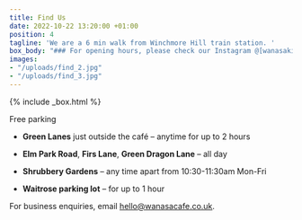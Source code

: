 ```yaml
---
title: Find Us
date: 2022-10-22 13:20:00 +01:00
position: 4
tagline: 'We are a 6 min walk from Winchmore Hill train station. '
box_body: "### For opening hours, please check our Instagram @[wanasakitchen](https://instagram.com/wanasakitchen)"
images:
- "/uploads/find_2.jpg"
- "/uploads/find_3.jpg"
---
```


{% include _box.html %}

Free parking

* **Green Lanes** just outside the café – anytime for up to 2 hours

* **Elm Park Road**, **Firs Lane**, **Green Dragon Lane** – all day

* **Shrubbery Gardens** – any time apart from 10:30-11:30am Mon-Fri

* **Waitrose parking lot** – for up to 1 hour

For business enquiries, email [hello@wanasacafe.co.uk](mailto:hello@wanasacafe.co.uk).